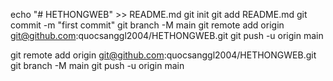 echo "# HETHONGWEB" >> README.md
git init
git add README.md
git commit -m "first commit"
git branch -M main
git remote add origin git@github.com:quocsanggl2004/HETHONGWEB.git
git push -u origin main


git remote add origin git@github.com:quocsanggl2004/HETHONGWEB.git
git branch -M main
git push -u origin main
